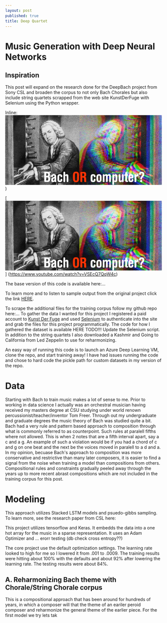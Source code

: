 ```yaml
---
layout: post
published: true
title: Deep Quartet
---
```

# Music Generation with Deep Neural Networks

## Inspiration 






This post will expand on the research done for the DeepBach project from Sony CSL and broaden the corpus to not only Bach Chorales but also include string quartets scrapped from the web site KunstDerFuge with Selenium using the Python wrapper.

Inline:
![alt text](/img/DeepBachImg1.jpg "Deep Bach")
)

[![IMAGE ALT TEXT HERE](/img/DeepBachImg1.jpg "Deep Bach")]
(https://www.youtube.com/watch?v=VSEcQ7QqW4c)

The base version of this code is available here:...

To learn more and to listen to sample output from the original project click the link [HERE](http://www.flow-machines.com/deepbach-polyphonic-music-generation-bach-chorales/).


To scrape the additional files for the training corpus follow my github repo here:...
To gather the data I wanted for this project I registered a paid account to [Kunst Der Fuge](http://kunstderfuge.com/) and used [Selenium](http://selenium-python.readthedocs.io/) to authenticate into the site and grab the files for this project programmatically. The code for how I gathered the dataset is available HERE TODO!!! Update the Selenium script. In addition to the string quartets I also downloaded a Kashmir and Going to California from Led Zeppelin to use for reharmonizing.

An easy way of running this code is to launch an Azure Deep Learning VM, clone the repo, and start training away! I have had issues running the code and chose to hard code the pickle path for custom datasets in my version of the repo.

# Data

Starting with Bach to train music makes a lot of sense to me. Prior to working in data science I actually was an orchestral musician having received my masters degree at CSU studying under world renown percussionist/teacher/inventor Tom Freer. Through out my undergraduate and graduate degrees the music theory of Bach was studied quite a bit. Bach had a very rule and pattern based approach to composition through what is commonly referred to as counterpoint. Such rules at paralell fifths where not allowed. This is when 2 notes that are a fifth interval apart, say a c and a g. An example of such a violation would be if you had a chord of c and g on one beat and the next be the voices moved in paralell to a d and a. In my opinion, becuase Bach's approach to composition was more conservative and restrictive than many later composers, it is easier to find a signal from the noise when training a model than compositions from others. Compositional rules and constraints gradually peeled away through the years up to more recent abrast compositions which are not included in the training corpus for this post.

# Modeling 

This approach utilizes Stacked LSTM models and psuedo-gibbs sampling. To learn more, see the research paper from CSL here:

This project utilizes tensorflow and Keras. It embedds the data into a one hot array for the music in a sparse representation. It uses an Adam Optimizer and ... erorr testing (db check cross entropy??)

The core project use the default optimization settings. The learning rate looked to high for me so I lowered it from .001 to .0009. The training results were hitting about 100% with the defaults and about 92% after lowering the learning rate. The testing results were about 84%.

## A. Reharmonizing Bach theme with Chorale/String Chorale corpus

This is a compositional approach that has been around for hundreds of years, in which a composer will that the theme of an eariler peroid composer and reharmonize the general theme of the earlier piece. For the first model we try lets tak
